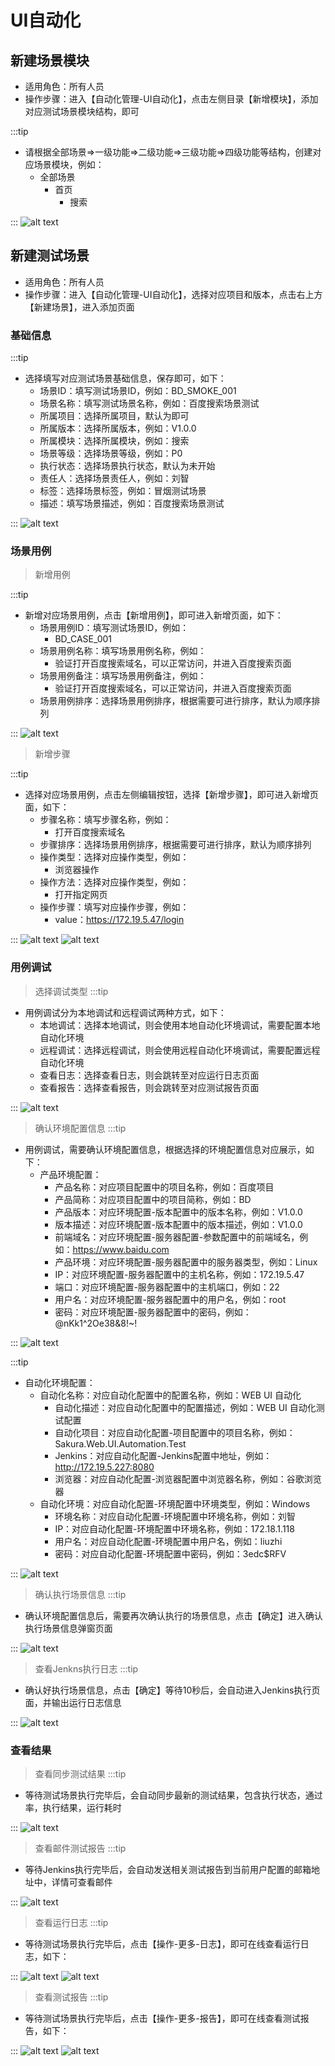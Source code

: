 # UI自动化

## 新建场景模块

- 适用角色：所有人员
- 操作步骤：进入【自动化管理-UI自动化】，点击左侧目录【新增模块】，添加对应测试场景模块结构，即可
  
:::tip

- 请根据全部场景=>一级功能=>二级功能=>三级功能=>四级功能等结构，创建对应场景模块，例如：
  - 全部场景
    - 首页
      - 搜索

:::
![alt text](image.png)

## 新建测试场景

- 适用角色：所有人员
- 操作步骤：进入【自动化管理-UI自动化】，选择对应项目和版本，点击右上方【新建场景】，进入添加页面

### 基础信息

:::tip

- 选择填写对应测试场景基础信息，保存即可，如下：
  - 场景ID：填写测试场景ID，例如：BD_SMOKE_001
  - 场景名称：填写测试场景名称，例如：百度搜索场景测试
  - 所属项目：选择所属项目，默认为即可
  - 所属版本：选择所属版本，例如：V1.0.0
  - 所属模块：选择所属模块，例如：搜索
  - 场景等级：选择场景等级，例如：P0
  - 执行状态：选择场景执行状态，默认为未开始
  - 责任人：选择场景责任人，例如：刘智
  - 标签：选择场景标签，例如：冒烟测试场景
  - 描述：填写场景描述，例如：百度搜索场景测试

:::
![alt text](image-1.png)

### 场景用例

> 新增用例

:::tip

- 新增对应场景用例，点击【新增用例】，即可进入新增页面，如下：
  - 场景用例ID：填写测试场景ID，例如：
    - BD_CASE_001
  - 场景用例名称：填写场景用例名称，例如：
    - 验证打开百度搜索域名，可以正常访问，并进入百度搜索页面
  - 场景用例备注：填写场景用例备注，例如：
    - 验证打开百度搜索域名，可以正常访问，并进入百度搜索页面
  - 场景用例排序：选择场景用例排序，根据需要可进行排序，默认为顺序排列
  
:::
![alt text](image-2.png)

> 新增步骤

:::tip

- 选择对应场景用例，点击左侧编辑按钮，选择【新增步骤】，即可进入新增页面，如下：
  - 步骤名称：填写步骤名称，例如：
    - 打开百度搜索域名
  - 步骤排序：选择场景用例排序，根据需要可进行排序，默认为顺序排列
  - 操作类型：选择对应操作类型，例如：
    - 浏览器操作
  - 操作方法：选择对应操作类型，例如：
    - 打开指定网页
  - 操作步骤：填写对应操作步骤，例如：
    - value：https://172.19.5.47/login
  
:::
![alt text](image-3.png)
![alt text](image-4.png)

### 用例调试

> 选择调试类型
:::tip

- 用例调试分为本地调试和远程调试两种方式，如下：
  - 本地调试：选择本地调试，则会使用本地自动化环境调试，需要配置本地自动化环境
  - 远程调试：选择远程调试，则会使用远程自动化环境调试，需要配置远程自动化环境
  - 查看日志：选择查看日志，则会跳转至对应运行日志页面
  - 查看报告：选择查看报告，则会跳转至对应测试报告页面
  
:::
![alt text](image-5.png)

> 确认环境配置信息
:::tip

- 用例调试，需要确认环境配置信息，根据选择的环境配置信息对应展示，如下：
  - 产品环境配置：
    - 产品名称：对应项目配置中的项目名称，例如：百度项目
    - 产品简称：对应项目配置中的项目简称，例如：BD
    - 产品版本：对应环境配置-版本配置中的版本名称，例如：V1.0.0
    - 版本描述：对应环境配置-版本配置中的版本描述，例如：V1.0.0
    - 前端域名：对应环境配置-服务器配置-参数配置中的前端域名，例如：https://www.baidu.com
    - 产品环境：对应环境配置-服务器配置中的服务器类型，例如：Linux
    - IP：对应环境配置-服务器配置中的主机名称，例如：172.19.5.47
    - 端口：对应环境配置-服务器配置中的主机端口，例如：22
    - 用户名：对应环境配置-服务器配置中的用户名，例如：root
    - 密码：对应环境配置-服务器配置中的密码，例如：@nKk1^2Oe38&8!~!
  
:::
![alt text](image-6.png)

:::tip

- 自动化环境配置：
  - 自动化名称：对应自动化配置中的配置名称，例如：WEB UI 自动化
    - 自动化描述：对应自动化配置中的配置描述，例如：WEB UI 自动化测试配置
    - 自动化项目：对应自动化配置-项目配置中的项目名称，例如：Sakura.Web.UI.Automation.Test
    - Jenkins：对应自动化配置-Jenkins配置中地址，例如：http://172.19.5.227:8080
    - 浏览器：对应自动化配置-浏览器配置中浏览器名称，例如：谷歌浏览器
  - 自动化环境：对应自动化配置-环境配置中环境类型，例如：Windows
    - 环境名称：对应自动化配置-环境配置中环境名称，例如：刘智
    - IP：对应自动化配置-环境配置中环境名称，例如：172.18.1.118
    - 用户名：对应自动化配置-环境配置中用户名，例如：liuzhi
    - 密码：对应自动化配置-环境配置中密码，例如：3edc$RFV

:::
![alt text](image-7.png)

> 确认执行场景信息
:::tip

- 确认环境配置信息后，需要再次确认执行的场景信息，点击【确定】进入确认执行场景信息弹窗页面

:::
![alt text](image-8.png)

> 查看Jenkns执行日志
:::tip

- 确认好执行场景信息，点击【确定】等待10秒后，会自动进入Jenkins执行页面，并输出运行日志信息

:::
![alt text](image-9.png)

### 查看结果

> 查看同步测试结果
:::tip

- 等待测试场景执行完毕后，会自动同步最新的测试结果，包含执行状态，通过率，执行结果，运行耗时

:::
![alt text](image-10.png)

> 查看邮件测试报告
:::tip

- 等待Jenkins执行完毕后，会自动发送相关测试报告到当前用户配置的邮箱地址中，详情可查看邮件

:::
![alt text](image-11.png)

> 查看运行日志
:::tip

- 等待测试场景执行完毕后，点击【操作-更多-日志】，即可在线查看运行日志，如下：

:::
![alt text](image-12.png)
![alt text](image-13.png)

> 查看测试报告
:::tip

- 等待测试场景执行完毕后，点击【操作-更多-报告】，即可在线查看测试报告，如下：

:::
![alt text](image-14.png)
![alt text](image-15.png)
